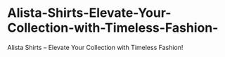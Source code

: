 # Alista-Shirts-Elevate-Your-Collection-with-Timeless-Fashion-
Alista Shirts – Elevate Your Collection with Timeless Fashion!
